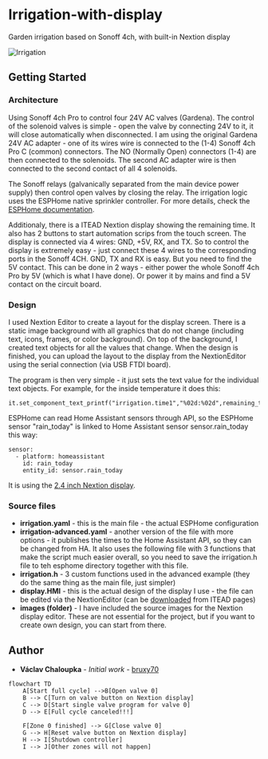 # Irrigation-with-display

Garden irrigation based on Sonoff 4ch, with built-in Nextion display

![Irrigation](/images/irrigation.jpg "Sonoff 4ch with Nextion display")

## Getting Started

### Architecture

Using Sonoff 4ch Pro to control four 24V AC valves (Gardena). The control of the solenoid valves is simple - open the valve by connecting 24V to it, it will close automatically when disconnected. I am using the original Gardena 24V AC adapter - one of its wires wire is connected to the (1-4) Sonoff 4ch Pro C (common) connectors. The NO (Normally Open) connectors (1-4) are then connected to the solenoids. The second AC adapter wire is then connected to the second contact of all 4 solenoids.

The Sonoff relays (galvanically separated from the main device power supply) then control open valves by closing the relay. The irrigation logic uses the ESPHome native sprinkler controller. For more details, check the [ESPHome documentation](https://www.esphome.io/components/sprinkler.html).

Additionaly, there is a ITEAD Nextion display showing the remaining time. It also has 2 buttons to start automation scrips from the touch screen. The display is connected via 4 wires: GND, +5V, RX, and TX. So to control the display is extremely easy - just connect these 4 wires to the corresponding ports in the Sonoff 4CH. GND, TX and RX is easy. But you need to find the 5V contact. This can be done in 2 ways - either power the whole Sonoff 4ch Pro by 5V (which is what I have done). Or power it by mains and find a 5V contact on the circuit board.

### Design

I used Nextion Editor to create a layout for the display screen. There is a static image background with all graphics that do not change (including text, icons, frames, or color background). On top of the background, I created text objects for all the values that change. When the design is finished, you can upload the layout to the display from the NextionEditor using the serial connection (via USB FTDI board).

The program is then very simple - it just sets the text value for the individual text objects. For example, for the inside temperature it does this:

```
it.set_component_text_printf("irrigation.time1","%02d:%02d",remaining_time/60,remaining_time%60);
```

ESPHome can read Home Assistant sensors through API, so the ESPHome sensor "rain_today" is linked to Home Assistant sensor sensor.rain_today this way:

```
sensor:
  - platform: homeassistant
    id: rain_today
    entity_id: sensor.rain_today
```

It is using the [2.4 inch Nextion display](https://www.banggood.com/Nextion-NX3224T024-2_4-Inch-Man-machine-Interface-HMI-Screen-Kernel-In-English-p-1105052.html?utm_campaign=19381694_november&utm_content=2635&p=@K220219381694201802&cur_warehouse=CN).

### Source files

- **irrigation.yaml** - this is the main file - the actual ESPHome configuration
- **irrigation-advanced.yaml** - another version of the file with more options - it publishes the times to the Home Assistant API, so they can be changed from HA. It also uses the following file with 3 functions that make the script much easier overall, so you need to save the irrigation.h file to teh esphome directory together with this file.
- **irrigation.h** - 3 custom functions used in the advanced example (they do the same thing as the main file, just simpler)
- **display.HMI** - this is the actual design of the display I use - the file can be edited via the NextionEditor (can be [downloaded](https://nextion.itead.cc/resources/download/nextion-editor/) from ITEAD pages)
- **images (folder)** - I have included the source images for the Nextion display editor. These are not essential for the project, but if you want to create own design, you can start from there.

## Author

- **Václav Chaloupka** - _Initial work_ - [bruxy70](https://github.com/bruxy70)

```mermaid
flowchart TD
    A[Start full cycle] -->B[Open valve 0]
    B --> C[Turn on valve button on Nextion display]
    C --> D[Start single valve program for valve 0]
    D --> E[Full cycle canceled!!!]

    F[Zone 0 finished] --> G[Close valve 0]
    G --> H[Reset valve button on Nextion display]
    H --> I[Shutdown controller]
    I --> J[Other zones will not happen]
```

```

```
